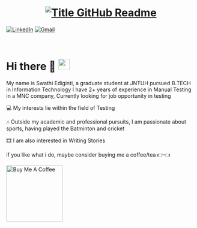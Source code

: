 

<h1 style="text-align: center;">
  <a href="https://git.io/typing-svg" target="_blank">
    <img src="https://readme-typing-svg.herokuapp.com?font=Inter&weight=800&size=35&duration=3000&pause=500&multiline=true&width=650&height=140&lines=+HelloTestingWorld;Iam+Swathi+Ediginti" alt="Title GitHub Readme" />
  </a>
</h1>

[![LinkedIn](https://img.shields.io/badge/LinkedIn-Swathi-informational?style=flat-square&logo=linkedin&logoColor=white)](https://www.linkedin.com/in/swathi-ediginti-003087183/)
[![Gmail](https://img.shields.io/badge/Gmail-edigintiswathi@gmail.com-informational?style=flat-square&color=EA4335&logo=gmail&logoColor=white)](mailto:edigintiswathi@gmail.com?subject=Hey!)


<br>

# Hi there 👋 <img src="https://raw.githubusercontent.com/Swathi/Swathi/main/wave.gif" width="30px">

My name is Swathi Ediginti, a graduate student at JNTUH pursued B.TECH in Information Technology
I have 2+ years of experience in Manual Testing in a MNC company, Currently looking for job opportunity in testing

💻 My interests lie within the field of Testing

🎶 Outside my academic and professional pursuits, I am passionate about sports, having played the Batminton and cricket

🎞️ I am also interested in Writing Stories

if you like what i do, maybe consider buying me a coffee/tea 👉👈

<a href="https://buymeacoffee.com/jpaefra" target="_blank"><img src="https://cdn.buymeacoffee.com/buttons/v2/default-red.png" alt="Buy Me A Coffee" width="150" ></a>

